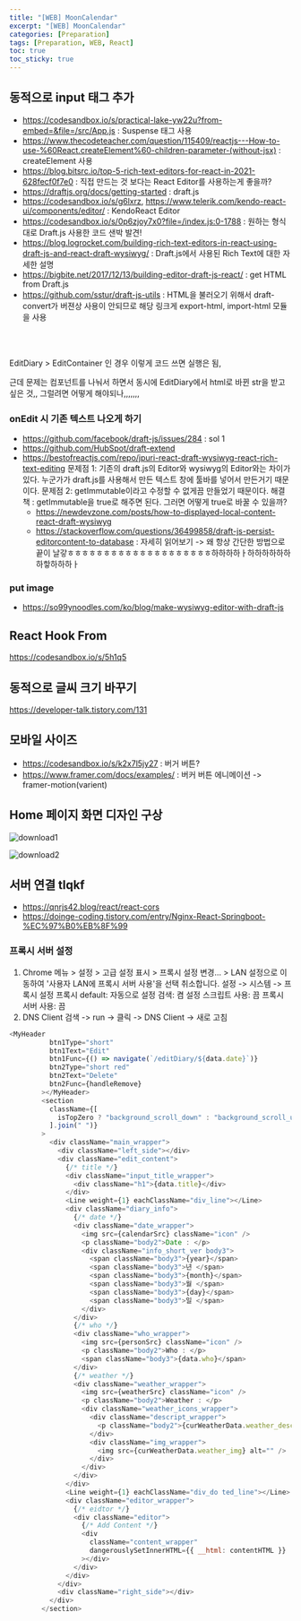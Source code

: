 ```yaml
---
title: "[WEB] MoonCalendar"
excerpt: "[WEB] MoonCalendar"
categories: [Preparation]
tags: [Preparation, WEB, React]
toc: true
toc_sticky: true
---
```


## 동적으로 input 태그 추가

- <https://codesandbox.io/s/practical-lake-yw22u?from-embed=&file=/src/App.js> : Suspense 태그 사용
- <https://www.thecodeteacher.com/question/115409/reactjs---How-to-use-%60React.createElement%60-children-parameter-(without-jsx)> : createElement 사용
- <https://blog.bitsrc.io/top-5-rich-text-editors-for-react-in-2021-628fecf0f7e0> : 직접 만드는 것 보다는 React Editor를 사용하는게 좋을까?
- <https://draftjs.org/docs/getting-started> : draft.js
- <https://codesandbox.io/s/g6lxrz>, <https://www.telerik.com/kendo-react-ui/components/editor/> : KendoReact Editor
- <https://codesandbox.io/s/0p6zjoy7x0?file=/index.js:0-1788> : 원하는 형식대로 Draft.js 사용한 코드 샌박 발견!
- <https://blog.logrocket.com/building-rich-text-editors-in-react-using-draft-js-and-react-draft-wysiwyg/> : Draft.js에서 사용된 Rich Text에 대한 자세한 설명
- <https://bigbite.net/2017/12/13/building-editor-draft-js-react/> : get HTML from Draft.js
- <https://github.com/sstur/draft-js-utils> : HTML을 불러오기 위해서 draft-convert가 버젼상 사용이 안되므로 해당 링크게 export-html, import-html 모듈을 사용

<br>
<br>

EditDiary > EditContainer 인 경우 이렇게 코드 쓰면 실행은 됨,

근데 문제는 컴포넌트를 나눠서 하면서 동시에 EditDiary에서 html로 바뀐 str을 받고 싶은 것,, 그럴려면 어떻게 해야되나,,,,,,,

### onEdit 시 기존 텍스트 나오게 하기

- <https://github.com/facebook/draft-js/issues/284> : sol 1
- <https://github.com/HubSpot/draft-extend>
- <https://bestofreactjs.com/repo/jpuri-react-draft-wysiwyg-react-rich-text-editing>
  문제점 1: 기존의 draft.js의 Editor와 wysiwyg의 Editor와는 차이가 있다. 누군가가 draft.js를 사용해서 만든 텍스트 창에 툴바를 넣어서 만든거기 때문이다.
  문제점 2: getImmutable이라고 수정할 수 없게끔 만들었기 때문이다.
  해결책 : getImmutable을 true로 해주면 된다. 그러면 어떻게 true로 바꿀 수 있을까?
  - <https://newdevzone.com/posts/how-to-displayed-local-content-react-draft-wysiwyg>
  - <https://stackoverflow.com/questions/36499858/draft-js-persist-editorcontent-to-database> : 자세히 읽어보기 -> 왜 항상 간단한 방법으로 끝이 날갛ㅎㅎㅎㅎㅎㅎㅎㅎㅎㅎㅎㅎㅎㅎㅎㅎㅎㅎㅎㅎ하하하하ㅏ하하하하하하하핳하하하ㅏ

### put image

- <https://so99ynoodles.com/ko/blog/make-wysiwyg-editor-with-draft-js>

## React Hook From

<https://codesandbox.io/s/5h1q5>

## 동적으로 글씨 크기 바꾸기

<https://developer-talk.tistory.com/131>

## 모바일 사이즈

- <https://codesandbox.io/s/k2x7l5jy27> : 버거 버튼?
- <https://www.framer.com/docs/examples/> : 버커 버튼 에니메이션 -> framer-motion(varient)

## Home 페이지 화면 디자인 구상

![download1](https://user-images.githubusercontent.com/96654391/185762515-d5ef009f-8a7b-4a9c-879e-5041c8e65655.png) <br>

![download2](https://user-images.githubusercontent.com/96654391/185762517-29391446-91bf-4d3a-a80b-945cd1a0d778.png)

## 서버 연결 tlqkf

- <https://qnrjs42.blog/react/react-cors>
- <https://doinge-coding.tistory.com/entry/Nginx-React-Springboot-%EC%97%B0%EB%8F%99>

### 프록시 서버 설정

1.  Chrome 메뉴 > 설정 > 고급 설정 표시 > 프록시 설정 변경… > LAN 설정으로 이동하여 '사용자 LAN에 프록시 서버 사용'을 선택 취소합니다.
    설정 -> 시스템 -> 프록시 설정
    프록시 default:
    자동으로 설정 검색: 켬
    설정 스크립트 사용: 끔
    프록시 서버 사용: 끔
2.  DNS Client
    검색 -> run -> 클릭 -> DNS Client -> 새로 고침

```js
<MyHeader
          btn1Type="short"
          btn1Text="Edit"
          btn1Func={() => navigate(`/editDiary/${data.date}`)}
          btn2Type="short red"
          btn2Text="Delete"
          btn2Func={handleRemove}
        ></MyHeader>
        <section
          className={[
            isTopZero ? "background_scroll_down" : "background_scroll_up",
          ].join(" ")}
        >
          <div className="main_wrapper">
            <div className="left_side"></div>
            <div className="edit_content">
              {/* title */}
              <div className="input_title_wrapper">
                <div className="h1">{data.title}</div>
              </div>
              <Line weight={1} eachClassName="div_line"></Line>
              <div className="diary_info">
                {/* date */}
                <div className="date_wrapper">
                  <img src={calendarSrc} className="icon" />
                  <p className="body2">Date : </p>
                  <div className="info_short_ver body3">
                    <span className="body3">{year}</span>
                    <span className="body3">년 </span>
                    <span className="body3">{month}</span>
                    <span className="body3">월 </span>
                    <span className="body3">{day}</span>
                    <span className="body3">일 </span>
                  </div>
                </div>
                {/* who */}
                <div className="who_wrapper">
                  <img src={personSrc} className="icon" />
                  <p className="body2">Who : </p>
                  <span className="body3">{data.who}</span>
                </div>
                {/* weather */}
                <div className="weather_wrapper">
                  <img src={weatherSrc} className="icon" />
                  <p className="body2">Weather : </p>
                  <div className="weather_icons_wrapper">
                    <div className="descript_wrapper">
                      <p className="body2">{curWeatherData.weather_descript}</p>
                    </div>
                    <div className="img_wrapper">
                      <img src={curWeatherData.weather_img} alt="" />
                    </div>
                  </div>
                </div>
              </div>
              <Line weight={1} eachClassName="div_do ted_line"></Line>
              <div className="editor_wrapper">
                {/* eidtor */}
                <div className="editor">
                  {/* Add Content */}
                  <div
                    className="content_wrapper"
                    dangerouslySetInnerHTML={{ __html: contentHTML }}
                  ></div>
                </div>
              </div>
            </div>
            <div className="right_side"></div>
          </div>
        </section>
```
